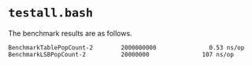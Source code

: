 # `testall.bash`

The benchmark results are as follows.

```
BenchmarkTablePopCount-2        2000000000               0.53 ns/op
BenchmarkLSBPopCount-2          20000000               107 ns/op
```
